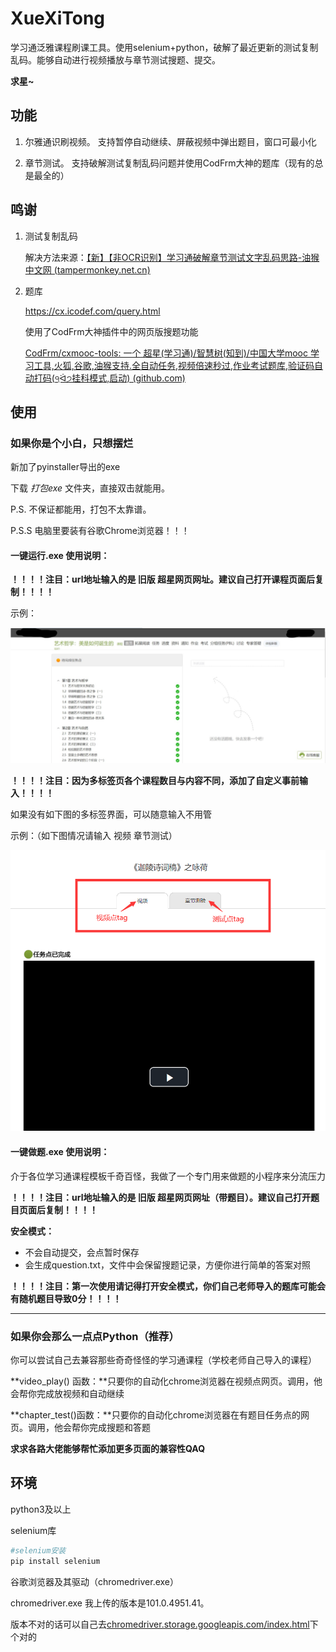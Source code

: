 # XueXiTong
学习通泛雅课程刷课工具。使用selenium+python，破解了最近更新的测试复制乱码。能够自动进行视频播放与章节测试搜题、提交。



**求星~**



## 功能

1. 尔雅通识刷视频。 支持暂停自动继续、屏蔽视频中弹出题目，窗口可最小化

2. 章节测试。 支持破解测试复制乱码问题并使用CodFrm大神的题库（现有的总是最全的）

   

## 鸣谢

1. 测试复制乱码

   解决方法来源：[【新】【非OCR识别】学习通破解章节测试文字乱码思路-油猴中文网 (tampermonkey.net.cn)](https://bbs.tampermonkey.net.cn/thread-2190-1-1.html)

2. 题库

   https://cx.icodef.com/query.html

   使用了CodFrm大神插件中的网页版搜题功能

   [CodFrm/cxmooc-tools: 一个 超星(学习通)/智慧树(知到)/中国大学mooc 学习工具,火狐,谷歌,油猴支持.全自动任务,视频倍速秒过,作业考试题库,验证码自动打码(੧ᐛ੭挂科模式,启动) (github.com)](https://github.com/CodFrm/cxmooc-tools)



## 使用

### 如果你是个小白，只想摆烂

新加了pyinstaller导出的exe

下载 *打包exe* 文件夹，直接双击就能用。

P.S. 不保证都能用，打包不太靠谱。

P.S.S 电脑里要装有谷歌Chrome浏览器！！！



#### 一键运行.exe 使用说明：

**！！！！注目：url地址输入的是 旧版  超星网页网址。建议自己打开课程页面后复制！！！！**

示例：

![image-20220506203659504](README.assets/image-20220506203659504.png)



**！！！！注目：因为多标签页各个课程数目与内容不同，添加了自定义事前输入！！！！**

如果没有如下图的多标签界面，可以随意输入不用管

示例：（如下图情况请输入 视频 章节测试）

![](README.assets/image-20220506105907323.png)



#### 一键做题.exe 使用说明：

介于各位学习通课程模板千奇百怪，我做了一个专门用来做题的小程序来分流压力

**！！！！注目：url地址输入的是 旧版  超星网页网址（带题目）。建议自己打开题目页面后复制！！！！**

**安全模式：**

- 不会自动提交，会点暂时保存
- 会生成question.txt，文件中会保留搜题记录，方便你进行简单的答案对照

**！！！！注目：第一次使用请记得打开安全模式，你们自己老师导入的题库可能会有随机题目导致0分！！！！**



------

### 如果你会那么一点点Python（推荐）

你可以尝试自己去兼容那些奇奇怪怪的学习通课程（学校老师自己导入的课程）

**video_play() 函数：**只要你的自动化chrome浏览器在视频点网页。调用，他会帮你完成放视频和自动继续

**chapter_test()函数：**只要你的自动化chrome浏览器在有题目任务点的网页。调用，他会帮你完成搜题和答题

**求求各路大佬能够帮忙添加更多页面的兼容性QAQ**



## 环境

python3及以上

selenium库

```python
#selenium安装
pip install selenium
```

谷歌浏览器及其驱动（chromedriver.exe）

chromedriver.exe 我上传的版本是101.0.4951.41。

版本不对的话可以自己去[chromedriver.storage.googleapis.com/index.html](http://chromedriver.storage.googleapis.com/index.html)下个对的

